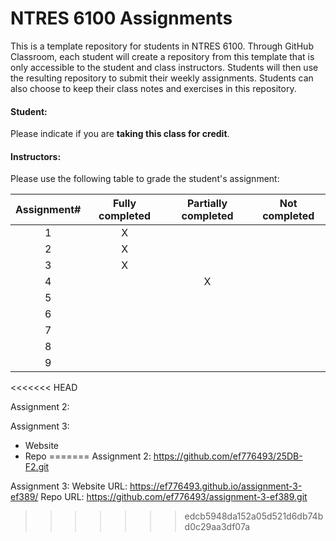 # NTRES 6100 Assignments

This is a template repository for students in NTRES 6100. Through GitHub Classroom, each student will create a repository from this template that is only accessible to the student and class instructors. Students will then use the resulting repository to submit their weekly assignments. Students can also choose to keep their class notes and exercises in this repository.

#### Student:

Please indicate if you are **taking this class for credit**.

#### Instructors:

Please use the following table to grade the student's assignment:

| Assignment# | Fully completed | Partially completed | Not completed |
|:-----------:|:---------------:|:-------------------:|:-------------:|
|      1      |        X         |                     |               |
|      2      |         X        |                     |               |
|      3      |         X        |                     |               |
|      4      |                 |          X           |               |
|      5      |                 |                     |               |
|      6      |                 |                     |               |
|      7      |                 |                     |               |
|      8      |                 |                     |               |
|      9      |                 |                     |               |

<<<<<<< HEAD


Assignment 2:

Assignment 3: 
- Website
- Repo
=======
Assignment 2: https://github.com/ef776493/25DB-F2.git


Assignment 3: Website URL:  https://ef776493.github.io/assignment-3-ef389/
              Repo URL:     https://github.com/ef776493/assignment-3-ef389.git
>>>>>>> edcb5948da152a05d521d6db74bd0c29aa3df07a
